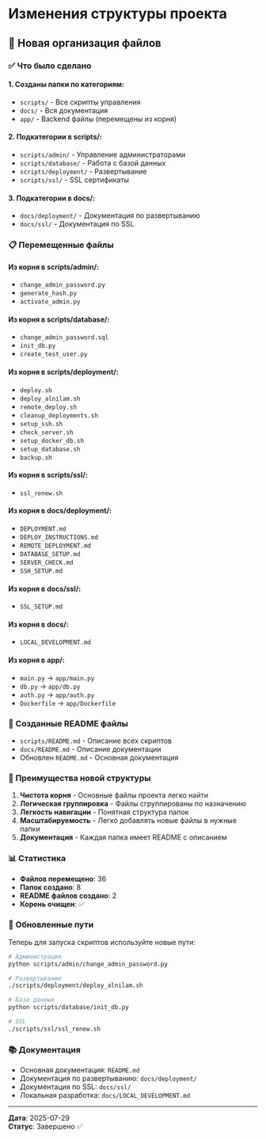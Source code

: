 # Изменения структуры проекта

## 📁 Новая организация файлов

### ✅ Что было сделано

#### 1. Созданы папки по категориям:
- `scripts/` - Все скрипты управления
- `docs/` - Вся документация
- `app/` - Backend файлы (перемещены из корня)

#### 2. Подкатегории в scripts/:
- `scripts/admin/` - Управление администраторами
- `scripts/database/` - Работа с базой данных
- `scripts/deployment/` - Развертывание
- `scripts/ssl/` - SSL сертификаты

#### 3. Подкатегории в docs/:
- `docs/deployment/` - Документация по развертыванию
- `docs/ssl/` - Документация по SSL

### 📋 Перемещенные файлы

#### Из корня в scripts/admin/:
- `change_admin_password.py`
- `generate_hash.py`
- `activate_admin.py`

#### Из корня в scripts/database/:
- `change_admin_password.sql`
- `init_db.py`
- `create_test_user.py`

#### Из корня в scripts/deployment/:
- `deploy.sh`
- `deploy_alnilam.sh`
- `remote_deploy.sh`
- `cleanup_deployments.sh`
- `setup_ssh.sh`
- `check_server.sh`
- `setup_docker_db.sh`
- `setup_database.sh`
- `backup.sh`

#### Из корня в scripts/ssl/:
- `ssl_renew.sh`

#### Из корня в docs/deployment/:
- `DEPLOYMENT.md`
- `DEPLOY_INSTRUCTIONS.md`
- `REMOTE_DEPLOYMENT.md`
- `DATABASE_SETUP.md`
- `SERVER_CHECK.md`
- `SSH_SETUP.md`

#### Из корня в docs/ssl/:
- `SSL_SETUP.md`

#### Из корня в docs/:
- `LOCAL_DEVELOPMENT.md`

#### Из корня в app/:
- `main.py` → `app/main.py`
- `db.py` → `app/db.py`
- `auth.py` → `app/auth.py`
- `Dockerfile` → `app/Dockerfile`

### 📝 Созданные README файлы

- `scripts/README.md` - Описание всех скриптов
- `docs/README.md` - Описание документации
- Обновлен `README.md` - Основная документация

### 🎯 Преимущества новой структуры

1. **Чистота корня** - Основные файлы проекта легко найти
2. **Логическая группировка** - Файлы сгруппированы по назначению
3. **Легкость навигации** - Понятная структура папок
4. **Масштабируемость** - Легко добавлять новые файлы в нужные папки
5. **Документация** - Каждая папка имеет README с описанием

### 📊 Статистика

- **Файлов перемещено**: 36
- **Папок создано**: 8
- **README файлов создано**: 2
- **Корень очищен**: ✅

### 🔄 Обновленные пути

Теперь для запуска скриптов используйте новые пути:

```bash
# Администрация
python scripts/admin/change_admin_password.py

# Развертывание
./scripts/deployment/deploy_alnilam.sh

# База данных
python scripts/database/init_db.py

# SSL
./scripts/ssl/ssl_renew.sh
```

### 📚 Документация

- Основная документация: `README.md`
- Документация по развертыванию: `docs/deployment/`
- Документация по SSL: `docs/ssl/`
- Локальная разработка: `docs/LOCAL_DEVELOPMENT.md`

---

**Дата**: 2025-07-29  
**Статус**: Завершено ✅ 